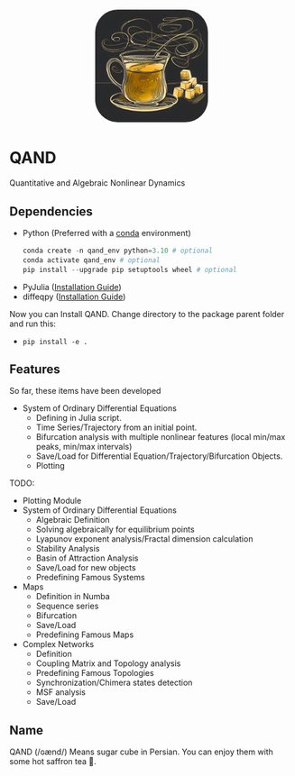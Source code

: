 <h1 align="center">
<img src="qand_logo.jpg" width="200" style="border-radius:20%">
</h1>

# QAND
Quantitative and Algebraic Nonlinear Dynamics
## Dependencies

* Python (Preferred with a [conda](https://docs.conda.io/en/latest/miniconda.html) environment)
    ```Python
    conda create -n qand_env python=3.10 # optional
    conda activate qand_env # optional
    pip install --upgrade pip setuptools wheel # optional
    ```
* PyJulia ([Installation Guide](https://pyjulia.readthedocs.io/en/latest/installation.html))
* diffeqpy ([Installation Guide](https://pypi.org/project/diffeqpy/))

Now you can Install QAND. Change directory to the package parent folder and run this:
* `pip install -e .`

## Features

So far, these items have been developed

* System of Ordinary Differential Equations
    * Defining in Julia script.
    * Time Series/Trajectory from an initial point.
    * Bifurcation analysis with multiple nonlinear features (local min/max peaks, min/max intervals)
    * Save/Load for Differential Equation/Trajectory/Bifurcation Objects.
    * Plotting

TODO:
* Plotting Module
* System of Ordinary Differential Equations
    * Algebraic Definition
    * Solving algebraically for equilibrium points
    * Lyapunov exponent analysis/Fractal dimension calculation
    * Stability Analysis
    * Basin of Attraction Analysis
    * Save/Load for new objects
    * Predefining Famous Systems
* Maps
    * Definition in Numba
    * Sequence series
    * Bifurcation
    * Save/Load
    * Predefining Famous Maps
* Complex Networks
    * Definition
    * Coupling Matrix and Topology analysis
    * Predefining Famous Topologies
    * Synchronization/Chimera states detection
    * MSF analysis
    * Save/Load

## Name
QAND (/ɢænd/) Means sugar cube in Persian. You can enjoy them with some hot saffron tea 🍵.
